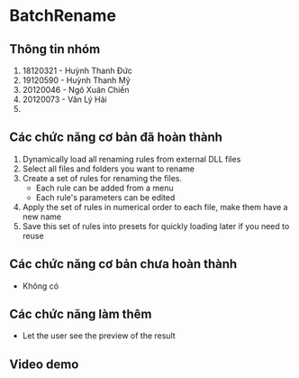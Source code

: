 # BatchRename

## Thông tin nhóm

1. 18120321 - Huỳnh Thanh Đức
2. 19120590 - Huỳnh Thanh Mỹ
3. 20120046 - Ngô Xuân Chiến
4. 20120073 - Văn Lý Hải
5.

## Các chức năng cơ bản đã hoàn thành

1. Dynamically load all renaming rules from external DLL files
2. Select all files and folders you want to rename
3. Create a set of rules for renaming the files.
   - Each rule can be added from a menu
   - Each rule's parameters can be edited
4. Apply the set of rules in numerical order to each file, make them have a new name
5. Save this set of rules into presets for quickly loading later if you need to reuse

## Các chức năng cơ bản chưa hoàn thành

- Không có

## Các chức năng làm thêm

- Let the user see the preview of the result

## Video demo
